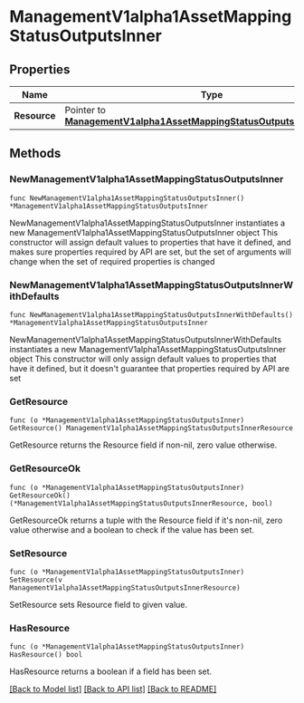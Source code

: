 # ManagementV1alpha1AssetMappingStatusOutputsInner

## Properties

Name | Type | Description | Notes
------------ | ------------- | ------------- | -------------
**Resource** | Pointer to [**ManagementV1alpha1AssetMappingStatusOutputsInnerResource**](ManagementV1alpha1AssetMappingStatusOutputsInnerResource.md) |  | [optional] 

## Methods

### NewManagementV1alpha1AssetMappingStatusOutputsInner

`func NewManagementV1alpha1AssetMappingStatusOutputsInner() *ManagementV1alpha1AssetMappingStatusOutputsInner`

NewManagementV1alpha1AssetMappingStatusOutputsInner instantiates a new ManagementV1alpha1AssetMappingStatusOutputsInner object
This constructor will assign default values to properties that have it defined,
and makes sure properties required by API are set, but the set of arguments
will change when the set of required properties is changed

### NewManagementV1alpha1AssetMappingStatusOutputsInnerWithDefaults

`func NewManagementV1alpha1AssetMappingStatusOutputsInnerWithDefaults() *ManagementV1alpha1AssetMappingStatusOutputsInner`

NewManagementV1alpha1AssetMappingStatusOutputsInnerWithDefaults instantiates a new ManagementV1alpha1AssetMappingStatusOutputsInner object
This constructor will only assign default values to properties that have it defined,
but it doesn't guarantee that properties required by API are set

### GetResource

`func (o *ManagementV1alpha1AssetMappingStatusOutputsInner) GetResource() ManagementV1alpha1AssetMappingStatusOutputsInnerResource`

GetResource returns the Resource field if non-nil, zero value otherwise.

### GetResourceOk

`func (o *ManagementV1alpha1AssetMappingStatusOutputsInner) GetResourceOk() (*ManagementV1alpha1AssetMappingStatusOutputsInnerResource, bool)`

GetResourceOk returns a tuple with the Resource field if it's non-nil, zero value otherwise
and a boolean to check if the value has been set.

### SetResource

`func (o *ManagementV1alpha1AssetMappingStatusOutputsInner) SetResource(v ManagementV1alpha1AssetMappingStatusOutputsInnerResource)`

SetResource sets Resource field to given value.

### HasResource

`func (o *ManagementV1alpha1AssetMappingStatusOutputsInner) HasResource() bool`

HasResource returns a boolean if a field has been set.


[[Back to Model list]](../README.md#documentation-for-models) [[Back to API list]](../README.md#documentation-for-api-endpoints) [[Back to README]](../README.md)


